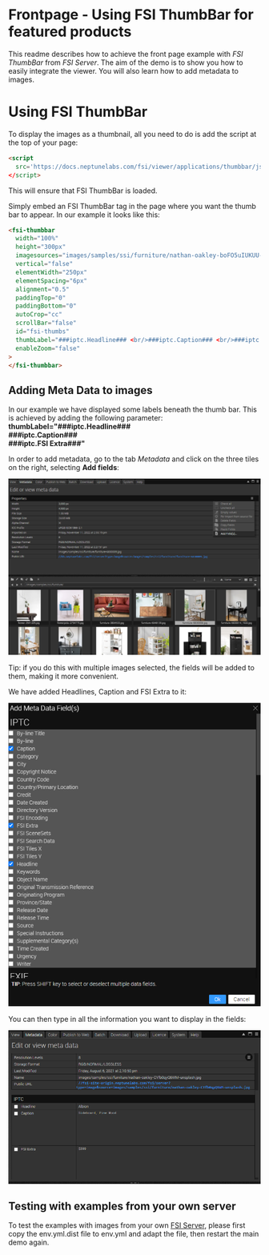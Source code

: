 # Frontpage - Using FSI ThumbBar for featured products

This readme describes how to achieve the front page example with _FSI ThumbBar_ from _FSI Server_.
The aim of the demo is to show you how to easily integrate the viewer.
You will also learn how to add metadata to images.

# Using FSI ThumbBar

To display the images as a thumbnail, all you need to do is add the script
at the top of your page:

```html
<script
  src='https://docs.neptunelabs.com/fsi/viewer/applications/thumbbar/js/fsithumbbar.js'
</script>
```

This will ensure that FSI ThumbBar is loaded.

Simply embed an FSI ThumbBar tag in the page where you want the thumb bar to appear.
In our example it looks like this:

```html
<fsi-thumbbar
  width="100%"
  height="300px"
  imagesources="images/samples/ssi/furniture/nathan-oakley-boFO5uIUKUU-unsplash.jpg, images/samples/ssi/furniture/nathan-oakley-CYfb0qyQ6WM-unsplash.jpg, 	images/samples/ssi/furniture/nathan-oakley-kfIN3cGA5xE-unsplash.jpg, 	images/samples/ssi/furniture/nathan-oakley-OngbrOmqtzc-unsplash.jpg, 	images/samples/ssi/furniture/nathan-oakley-ReWaWXpLnP8-unsplash.jpg, images/samples/ssi/furniture/nathan-oakley-S_jZAOH1Zwg-unsplash.jpg"
  vertical="false"
  elementWidth="250px"
  elementSpacing="6px"
  alignment="0.5"
  paddingTop="0"
  paddingBottom="0"
  autoCrop="cc"
  scrollBar="false"
  id="fsi-thumbs"
  thumbLabel="###iptc.Headline### <br/>###iptc.Caption### <br/>###iptc.FSI Extra###"
  enableZoom="false"
>
</fsi-thumbbar>
```

## Adding Meta Data to images

In our example we have displayed some labels beneath the thumb bar.
This is achieved by adding the following parameter: **thumbLabel="###iptc.Headline### <br/>###iptc.Caption### <br/>###iptc.FSI Extra###"**

In order to add metadata, go to the tab _Metadata_ and click on the three tiles on the right, selecting **Add fields**:

![Config Image](readme-thumb-3.png)

Tip: if you do this with multiple images selected, the fields will be added to them, making it more convenient.

We have added Headlines, Caption and FSI Extra to it:

![Config Image](readme-thumb-4.png)

You can then type in all the information you want to display in the fields:

![Config Image](readme-thumb-5.png)

## Testing with examples from your own server

To test the examples with images from your own [FSI Server](https://www.neptunelabs.com/fsi-server/), please first copy the env.yml.dist file to env.yml and adapt the file, then restart the main demo again.
